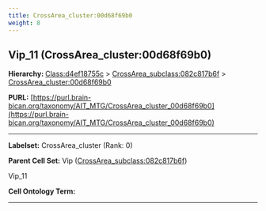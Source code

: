 ```yaml
---
title: CrossArea_cluster:00d68f69b0
weight: 8
---
```

## Vip_11 (CrossArea_cluster:00d68f69b0)
<b>Hierarchy: </b>
[Class:d4ef18755c](../Class_d4ef18755c) >
[CrossArea_subclass:082c817b6f](../CrossArea_subclass_082c817b6f) >
[CrossArea_cluster:00d68f69b0](../CrossArea_cluster_00d68f69b0)

**PURL:** [https://purl.brain-bican.org/taxonomy/AIT_MTG/CrossArea_cluster_00d68f69b0](https://purl.brain-bican.org/taxonomy/AIT_MTG/CrossArea_cluster_00d68f69b0)

---


**Labelset:** CrossArea_cluster (Rank: 0)

**Parent Cell Set:** Vip ([CrossArea_subclass:082c817b6f](../CrossArea_subclass_082c817b6f))

Vip_11


**Cell Ontology Term:** 

[MARKER GENES.]: #


---

[TRANSFERRED ANNOTATIONS.]: #


[AUTHOR ANNOTATION FIELDS.]: #


